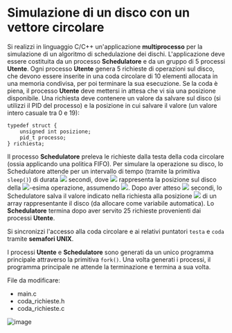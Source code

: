 Simulazione di un disco con un vettore circolare
================================================

Si realizzi in linguaggio C/C++ un'applicazione **multiprocesso** per la
simulazione di un algoritmo di schedulazione dei dischi. L'applicazione
deve essere costituita da un processo **Schedulatore** e da un gruppo di
5 processi **Utente**. Ogni processo **Utente** genera 5 richieste di
operazioni sul disco, che devono essere inserite in una coda
circolare di 10 elementi allocata in una memoria condivisa, per poi
terminare la sua esecuzione. Se la coda è piena, il processo **Utente**
deve mettersi in attesa che vi sia una posizione disponibile. Una
richiesta deve contenere un valore da salvare sul disco (si utilizzi il
PID del processo) e la posizione in cui salvare il valore (un valore
intero casuale tra 0 e 19):


    typedef struct {
        unsigned int posizione;
        pid_t processo;
    } richiesta;

Il processo **Schedulatore** preleva le richieste dalla testa della coda
circolare (ossia applicando una politica FIFO). Per simulare la
operazione su disco, lo Schedulatore attende per un intervallo di tempo
(tramite la primitiva `sleep()`) di durata <img src="https://render.githubusercontent.com/render/math?math=t_i = | p_i - p_{i-1} |">
secondi, dove <img src="https://render.githubusercontent.com/render/math?math=p_i"> rappresenta la posizione sul disco della <img src="https://render.githubusercontent.com/render/math?math=i">-esima
operazione, assumendo <img src="https://render.githubusercontent.com/render/math?math=p_0=0">. Dopo aver atteso <img src="https://render.githubusercontent.com/render/math?math=t_i"> secondi, lo
Schedulatore salva il valore indicato nella richiesta alla posizione <img src="https://render.githubusercontent.com/render/math?math=p_i">
di un array rappresentante il disco (da allocare come variabile
automatica). Lo **Schedulatore** termina dopo aver servito 25 richieste
provenienti dai processi **Utente**.

Si sincronizzi l'accesso alla coda circolare e ai relativi puntatori
`testa` e `coda` tramite **semafori UNIX**.

I processi **Utente** e **Schedulatore** sono generati da un unico
programma principale attraverso la primitiva `fork()`. Una volta
generati i processi, il programma principale ne attende la terminazione
e termina a sua volta.

File da modificare:

- main.c
- coda\_richieste.h
- coda\_richieste.c


![image](https://github.com/rnatella/esercizi_linux/blob/master/images/ambiente_globale/produttore_consumatore/simulazione_di_un_disco_con_un_vettore_circolare.png)
